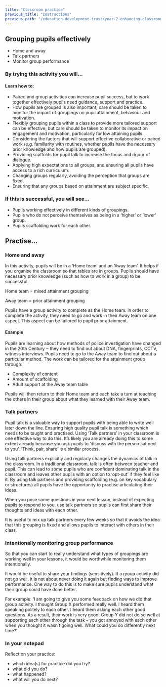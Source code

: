 ```yaml
---
title: "Classroom practice"
previous_title: "Instructions"
previous_path: "/education-development-trust/year-2-enhancing-classroom-practice-grouping-and-tailoring/spring-week-3-ect-instructions"
---
```


## Grouping pupils effectively

- Home and away
- Talk partners
- Monitor group performance

### By trying this activity you will...

#### Learn how to:

- Paired and group activities can increase pupil success, but to work together effectively pupils need guidance, support and practice.
- How pupils are grouped is also important; care should be taken to monitor the impact of groupings on pupil attainment, behaviour and motivation.
- Flexibly grouping pupils within a class to provide more tailored support can be effective, but care should be taken to monitor its impact on engagement and motivation, particularly for low attaining pupils.
- Considering the factors that will support effective collaborative or paired work (e.g. familiarity with routines, whether pupils have the necessary prior knowledge and how pupils are grouped).
- Providing scaffolds for pupil talk to increase the focus and rigour of dialogue.
- Applying high expectations to all groups, and ensuring all pupils have access to a rich curriculum.
- Changing groups regularly, avoiding the perception that groups are fixed.
- Ensuring that any groups based on attainment are subject specific.

### If this is successful, you will see…

- Pupils working effectively in different kinds of groupings.
- Pupils who do not perceive themselves as being in a ‘higher’ or ‘lower’ group.
- Pupils scaffolding work for each other.

## Practise…

### Home and away

In this activity, pupils will be in a ‘Home team’ and an ‘Away team’. It helps if you organise the classroom so that tables are in groups. Pupils should have necessary prior knowledge (such as how to work in a group) to be successful.

Home team = mixed attainment grouping

Away team = prior attainment grouping

Pupils have a group activity to complete as the Home team. In order to complete the activity, they need to go and work in their Away team on one aspect. This aspect can be tailored to pupil prior attainment.

#### Example

Pupils are learning about how methods of police investigation have changed in the 20th Century ‒ they need to find out about DNA, fingerprints, CCTV, witness interviews. Pupils need to go to the Away team to find out about a particular method. The work can be tailored for the attainment group through:

- Complexity of content
- Amount of scaffolding
- Adult support at the Away team table

Pupils will then return to their Home team and each take a turn at teaching the others in their group about what they learned with their Away team.

### Talk partners

Pupil talk is a valuable way to support pupils with being able to write well later down the line. Ensuring high quality pupil talk is something which needs to be taught and practised. Using ‘Talk partners’ in your classroom is one effective way to do this. It’s likely you are already doing this to some extent already because you ask pupils to ‘discuss with the person sat next to you’. ‘Think, pair, share’ is a similar process.

Using talk partners explicitly and regularly changes the dynamics of talk in the classroom. In a traditional classroom, talk is often between teacher and pupil. This can lead to some pupils who are confident dominating talk in the classroom and leaves other pupils with an option to ‘opt-out’ if they feel like it. By using talk partners and providing scaffolding (e.g. on key vocabulary or structures) all pupils have the opportunity to practise articulating their ideas.

When you pose some questions in your next lesson, instead of expecting pupils to respond to you, use talk partners so pupils can first share their thoughts and ideas with each other.

It is useful to mix up talk partners every few weeks so that it avoids the idea that this grouping is fixed and allows pupils to interact with others in their class.

### Intentionally monitoring group performance

So that you can start to really understand what types of groupings are working well in your lessons, it would be worthwhile monitoring them intentionally.

It would be useful to share your findings (sensitively). If a group activity did not go well, it is not about never doing it again but finding ways to improve performance. One way to do this is to make sure pupils understand what their group could have done better.

For example: ‘I am going to give you some feedback on how we did that group activity. I thought Group X performed really well. I heard them speaking politely to each other. I heard them asking each other good questions. As a result, their work is very good. Group Y did not do so well at supporting each other through the task – you got annoyed with each other when you thought it wasn’t going well. What could you do differently next time?’

### In your notepad

Reflect on your practice:

- which idea(s) for practice did you try?
- what did you do?
- what happened?
- what will you do next?

